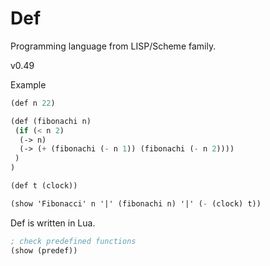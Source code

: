 # Def

Programming language from LISP/Scheme family.

v0.49


Example

``` scheme
(def n 22)

(def (fibonachi n)
 (if (< n 2)
  (-> n)
  (-> (+ (fibonachi (- n 1)) (fibonachi (- n 2))))
 )
)

(def t (clock))

(show 'Fibonacci' n '|' (fibonachi n) '|' (- (clock) t))
```

Def is written in Lua.

``` scheme
; check predefined functions
(show (predef))

```
